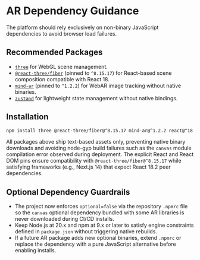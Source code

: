 # AR Dependency Guidance

The platform should rely exclusively on non-binary JavaScript dependencies to avoid browser load failures.

## Recommended Packages
- [`three`](https://www.npmjs.com/package/three) for WebGL scene management.
- [`@react-three/fiber`](https://www.npmjs.com/package/@react-three/fiber) (pinned to `^8.15.17`) for React-based scene composition compatible with React 18.
- [`mind-ar`](https://www.npmjs.com/package/mind-ar) (pinned to `^1.2.2`) for WebAR image tracking without native binaries.
- [`zustand`](https://www.npmjs.com/package/zustand) for lightweight state management without native bindings.

## Installation
```bash
npm install three @react-three/fiber@^8.15.17 mind-ar@^1.2.2 react@^18.2.0 react-dom@^18.2.0 zustand
```

All packages above ship text-based assets only, preventing native binary downloads and avoiding node-gyp build failures such as the `canvas` module compilation error observed during deployment. The explicit React and React DOM pins ensure compatibility with `@react-three/fiber@^8.15.17` while satisfying frameworks (e.g., Next.js 14) that expect React 18.2 peer dependencies.

## Optional Dependency Guardrails
- The project now enforces `optional=false` via the repository `.npmrc` file so the `canvas` optional dependency bundled with some AR libraries is never downloaded during CI/CD installs.
- Keep Node.js at 20.x and npm at 9.x or later to satisfy engine constraints defined in `package.json` without triggering native rebuilds.
- If a future AR package adds new optional binaries, extend `.npmrc` or replace the dependency with a pure JavaScript alternative before enabling installs.
